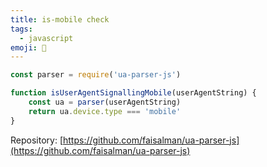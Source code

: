 ```yaml
---
title: is-mobile check
tags:
  - javascript
emoji: 📱
---
```


```js
const parser = require('ua-parser-js')

function isUserAgentSignallingMobile(userAgentString) {
    const ua = parser(userAgentString)
    return ua.device.type === 'mobile'
}
```

Repository: [https://github.com/faisalman/ua-parser-js](https://github.com/faisalman/ua-parser-js)
